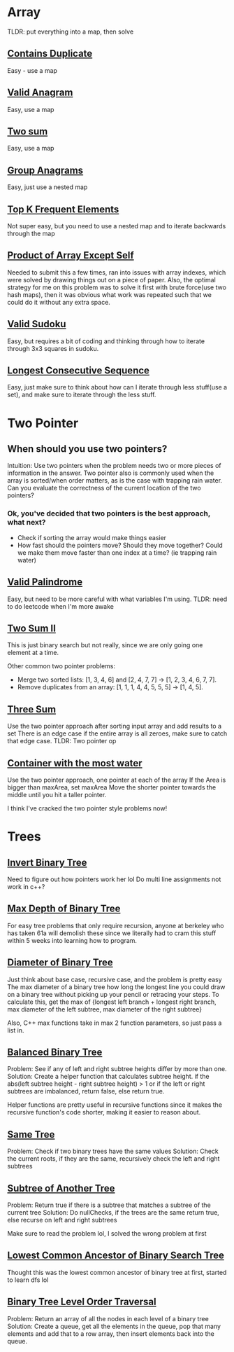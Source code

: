 # Array

TLDR: put everything into a map, then solve

## [Contains Duplicate](https://leetcode.com/problems/contains-duplicate/)

Easy - use a map

## [Valid Anagram](https://leetcode.com/problems/valid-anagram/)

Easy, use a map

## [Two sum](https://leetcode.com/problems/two-sum/)

Easy, use a map

## [Group Anagrams](https://leetcode.com/problems/group-anagrams/)

Easy, just use a nested map

## [Top K Frequent Elements](https://leetcode.com/problems/top-k-frequent-elements/)

Not super easy, but you need to use a nested map and to iterate backwards through the map

## [Product of Array Except Self](https://leetcode.com/problems/product-of-array-except-self/)

Needed to submit this a few times, ran into issues with array indexes, which were solved by drawing things out on a piece of paper.
Also, the optimal strategy for me on this problem was to solve it first with brute force(use two hash maps), then it was obvious what work was repeated such that we could do it without any extra space.

## [Valid Sudoku](https://leetcode.com/problems/valid-sudoku/)

Easy, but requires a bit of coding and thinking through how to iterate through 3x3 squares in sudoku.

## [Longest Consecutive Sequence](https://leetcode.com/problems/longest-consecutive-sequence/)

Easy, just make sure to think about how can I iterate through less stuff(use a set), and make sure to iterate through the less stuff.

# Two Pointer

## When should you use two pointers?
Intuition: Use two pointers when the problem needs two or more pieces of information in the answer. 
Two pointer also is commonly used when the array is sorted/when order matters, as is the case with trapping rain water.
Can you evaluate the correctness of the current location of the two pointers?

### Ok, you've decided that two pointers is the best approach, what next?
- Check if sorting the array would make things easier
- How fast should the pointers move? Should they move together? Could we make them move faster than one index at a time? (ie trapping rain water)

## [Valid Palindrome](https://leetcode.com/problems/valid-palindrome/)

Easy, but need to be more careful with what variables I'm using. TLDR: need to do leetcode when I'm more awake

## [Two Sum II](https://leetcode.com/problems/two-sum-ii-input-array-is-sorted/)

This is just binary search but not really, since we are only going one element at a time.

Other common two pointer problems:
- Merge two sorted lists: [1, 3, 4, 6] and [2, 4, 7, 7] -> [1, 2, 3, 4, 6, 7, 7].
- Remove duplicates from an array: [1, 1, 1, 4, 4, 5, 5, 5] -> [1, 4, 5].

## [Three Sum](https://leetcode.com/problems/3sum/submissions/884601048/)
Use the two pointer approach after sorting input array and add results to a set
There is an edge case if the entire array is all zeroes, make sure to catch that edge case.
TLDR: Two pointer op

## [Container with the most water](https://leetcode.com/problems/container-with-most-water/submissions/884724541/)
Use the two pointer approach, one pointer at each of the array
If the Area is bigger than maxArea, set maxArea
Move the shorter pointer towards the middle until you hit a taller pointer.

I think I've cracked the two pointer style problems now!

# Trees

## [Invert Binary Tree](https://leetcode.com/problems/invert-binary-tree/)
Need to figure out how pointers work her lol
Do multi line assignments not work in c++?

## [Max Depth of Binary Tree](https://leetcode.com/problems/maximum-depth-of-binary-tree/)
For easy tree problems that only require recursion, anyone at berkeley who has taken 61a will demolish these since we literally had to cram this stuff within 5 weeks into learning how to program.

## [Diameter of Binary Tree](https://leetcode.com/problems/diameter-of-binary-tree/)
Just think about base case, recursive case, and the problem is pretty easy
The max diameter of a binary tree how long the longest line you could draw on a binary tree without picking up your pencil or retracing your steps.
To calculate this, get the max of {longest left branch + longest right branch, max diameter of the left subtree, max diameter of the right subtree} 

Also, C++ max functions take in max 2 function parameters, so just pass a list in.

## [Balanced Binary Tree](https://leetcode.com/problems/balanced-binary-tree/)
Problem: See if any of left and right subtree heights differ by more than one.
Solution: Create a helper function that calculates subtree height.
if the abs(left subtree height - right subtree height) > 1 or if the left or right subtrees are imbalanced, return false, else return true.

Helper functions are pretty useful in recursive functions since it makes the recursive function's code shorter, making it easier to reason about.

## [Same Tree](https://leetcode.com/problems/same-tree/)
Problem: Check if two binary trees have the same values
Solution:
Check the current roots, if they are the same, recursively check the left and right subtrees

## [Subtree of Another Tree](https://leetcode.com/problems/subtree-of-another-tree/)
Problem: Return true if there is a subtree that matches a subtree of the current tree
Solution: Do nullChecks, if the trees are the same return true, else recurse on left and right subtrees

Make sure to read the problem lol, I solved the wrong problem at first

## [Lowest Common Ancestor of Binary Search Tree](https://leetcode.com/problems/lowest-common-ancestor-of-a-binary-search-tree/)
Thought this was the lowest common ancestor of binary tree at first, started to learn dfs lol

## [Binary Tree Level Order Traversal](https://leetcode.com/problems/binary-tree-level-order-traversal)
Problem: Return an array of all the nodes in each level of a binary tree
Solution: Create a queue, get all the elements in the queue, pop that many elements and add that to a row array, then insert elements back into the queue.
